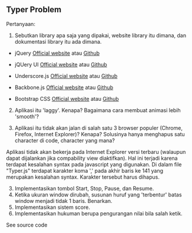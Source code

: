 ## Typer Problem
    
Pertanyaan:   
1. Sebutkan library apa saja yang dipakai, website library itu dimana, dan dokumentasi library itu ada dimana.

- jQuery
[Official website](https://jquery.com/) atau [Github](https://github.com/jquery/jquery)

- jQUery UI
[Official website](https://jqueryui.com/) atau [Github](https://github.com/jquery/jquery-ui)

- Underscore.js
[Official website](http://underscorejs.org/) atau [Github](https://github.com/jashkenas/underscore)

- Backbone.js
[Official website](http://backbonejs.org/) atau [Github](https://github.com/jashkenas/backbone)

- Bootstrap CSS
[Official website](http://getbootstrap.com/) atau [Github](https://github.com/twbs/bootstrap)

2. Aplikasi itu 'laggy'. Kenapa? Bagaimana cara membuat animasi lebih 'smooth'?


3. Aplikasi itu tidak akan jalan di salah satu 3 browser populer (Chrome, Firefox, Internet Explorer)? Kenapa? Solusinya hanya menghapus satu character di code, character yang mana?

Aplikasi tidak akan bekerja pada Internet Explorer versi terbaru (walaupun dapat dijalankan jika compability view diaktifkan). Hal ini terjadi karena terdapat kesalahan syntax pada javascript yang digunakan. Di dalam file "Typer.js" terdapat karakter koma ',' pada akhir baris ke 141 yang merupakan kesalahan syntax. Karakter tersebut harus dihapus.

3. Implementasikan tombol Start, Stop, Pause, dan Resume.   
4. Ketika ukuran window dirubah, susunan huruf yang 'terbentur' batas window menjadi tidak 1 baris. Benarkan.    
5. Implementasikan sistem score.   
6. Implementasikan hukuman berupa pengurangan nilai bila salah ketik.

See source code